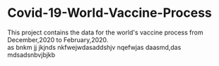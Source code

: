 # Covid-19-World-Vaccine-Process
This project contains  the data for the world's vaccine process from December,2020 to February,2020.  
as
bnkm
jj
jkjnds
nkfwejwdasaddshjv
nqefwjas
daasmd,das
mdsadsnbvjbjkb
